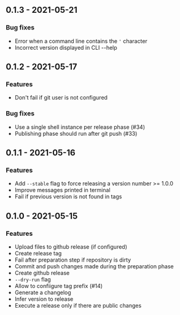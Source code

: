 ## 0.1.3 - 2021-05-21

### Bug fixes

* Error when a command line contains the `'` character
* Incorrect version displayed in CLI --help



## 0.1.2 - 2021-05-17

### Features

* Don't fail if git user is not configured


### Bug fixes

* Use a single shell instance per release phase (#34)
* Publishing phase should run after git push (#33)



## 0.1.1 - 2021-05-16

### Features

* Add `--stable` flag to force releasing a version number >= 1.0.0
* Improve messages printed in terminal
* Fail if previous version is not found in tags



## 0.1.0 - 2021-05-15

### Features

* Upload files to github release (if configured)
* Create release tag
* Fail after preparation step if repository is dirty
* Commit and push changes made during the preparation phase
* Create github release
* `--dry-run` flag
* Allow to confiigure tag prefix (#14)
* Generate a changelog
* Infer version to release
* Execute a release only if there are public changes
